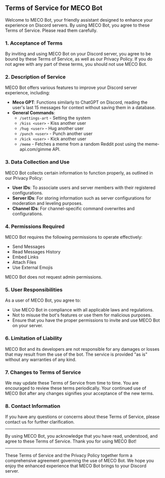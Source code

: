 ## Terms of Service for MECO Bot

Welcome to MECO Bot, your friendly assistant designed to enhance your experience on Discord servers. By using MECO Bot, you agree to these Terms of Service. Please read them carefully.

### 1. Acceptance of Terms

By inviting and using MECO Bot on your Discord server, you agree to be bound by these Terms of Service, as well as our Privacy Policy. If you do not agree with any part of these terms, you should not use MECO Bot.

### 2. Description of Service

MECO Bot offers various features to improve your Discord server experience, including:

- **Meco GPT**: Functions similarly to ChatGPT on Discord, reading the user's last 15 messages for context without saving them in a database.
- **General Commands**: 
  - `/settings-art` - Setting the system
  - `/kiss <user>` - Kiss another user
  - `/hug <user>` - Hug another user
  - `/punch <user>` - Punch another user
  - `/kick <user>` - Kick another user
  - `/meme` - Fetches a meme from a random Reddit post using the meme-api.com/gimme API.

### 3. Data Collection and Use

MECO Bot collects certain information to function properly, as outlined in our Privacy Policy:

- **User IDs**: To associate users and server members with their registered configurations.
- **Server IDs**: For storing information such as server configurations for moderation and leveling purposes.
- **Channel IDs**: For channel-specific command overwrites and configurations.

### 4. Permissions Required

MECO Bot requires the following permissions to operate effectively:

- Send Messages
- Read Messages History
- Embed Links
- Attach Files
- Use External Emojis

MECO Bot does not request admin permissions.

### 5. User Responsibilities

As a user of MECO Bot, you agree to:

- Use MECO Bot in compliance with all applicable laws and regulations.
- Not to misuse the bot's features or use them for malicious purposes.
- Ensure that you have the proper permissions to invite and use MECO Bot on your server.

### 6. Limitation of Liability

MECO Bot and its developers are not responsible for any damages or losses that may result from the use of the bot. The service is provided "as is" without any warranties of any kind.

### 7. Changes to Terms of Service

We may update these Terms of Service from time to time. You are encouraged to review these terms periodically. Your continued use of MECO Bot after any changes signifies your acceptance of the new terms.

### 8. Contact Information

If you have any questions or concerns about these Terms of Service, please contact us for further clarification.

---

By using MECO Bot, you acknowledge that you have read, understood, and agree to these Terms of Service. Thank you for using MECO Bot!

---

These Terms of Service and the Privacy Policy together form a comprehensive agreement governing the use of MECO Bot. We hope you enjoy the enhanced experience that MECO Bot brings to your Discord server.
